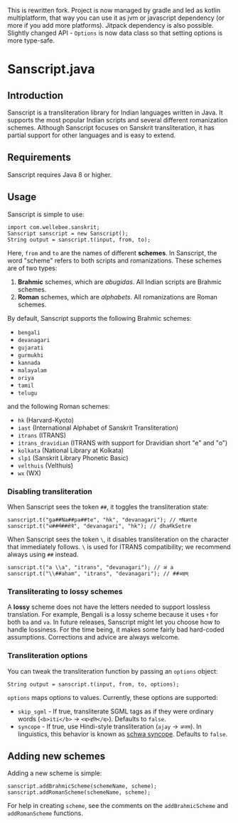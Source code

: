 This is rewritten fork. Project is now managed by gradle and led as kotlin multiplatform, that way you can use it as jvm or javascript dependency (or more if you add more platforms). Jitpack dependency is also possible. Slightly changed API - `Options` is now data class so that setting options is more type-safe.


Sanscript.java
=============================

Introduction
-----------------------------
Sanscript is a transliteration library for Indian languages written in Java. It supports the most popular Indian scripts and several different romanization schemes. Although Sanscript focuses on Sanskrit transliteration, it has partial support for other languages and is easy to extend.

Requirements
-----------------------------
Sanscript requires Java 8 or higher.

Usage
-----------------------------
Sanscript is simple to use:

    import com.wellebee.sanskrit;
    Sanscript sanscript = new Sanscript();
    String output = sanscript.t(input, from, to);

Here, `from` and `to` are the names of different **schemes**. In Sanscript, the word "scheme" refers to both scripts and romanizations. These schemes are of two types:

1. **Brahmic** schemes, which are *abugidas*. All Indian scripts are Brahmic schemes.
2. **Roman** schemes, which are *alphabets*. All romanizations are Roman schemes.

By default, Sanscript supports the following Brahmic schemes:

* `bengali`
* `devanagari`
* `gujarati`
* `gurmukhi`
* `kannada`
* `malayalam`
* `oriya`
* `tamil`
* `telugu`

and the following Roman schemes:

* `hk` (Harvard-Kyoto)
* `iast` (International Alphabet of Sanskrit Transliteration)
* `itrans` (ITRANS)
* `itrans_dravidian` (ITRANS with support for Dravidian short "e" and "o")
* `kolkata` (National Library at Kolkata)
* `slp1` (Sanskrit Library Phonetic Basic)
* `velthuis` (Velthuis)
* `wx` (WX)

### Disabling transliteration
When Sanscript sees the token `##`, it toggles the transliteration state:

    sanscript.t("ga##Na##pa##te", "hk", "devanagari"); // गNaपte
    sanscript.t("ध##र्म##क्षेत्रे", "devanagari", "hk"); // dhaर्मkSetre

When Sanscript sees the token `\`, it disables transliteration on the character that immediately follows. `\` is used for ITRANS compatibility; we recommend always using `##` instead.

    sanscript.t("a \\a", "itrans", "devanagari"); // अ a
    sanscript.t("\\##aham", "itrans", "devanagari"); // ##अहम्

### Transliterating to lossy schemes
A **lossy** scheme does not have the letters needed to support lossless translation. For example, Bengali is a lossy scheme because it uses `ব` for both `ba` and `va`. In future releases, Sanscript might let you choose how to handle lossiness. For the time being, it makes some fairly bad hard-coded assumptions. Corrections and advice are always welcome.

### Transliteration options
You can tweak the transliteration function by passing an `options` object:

    String output = sanscript.t(input, from, to, options);

`options` maps options to values. Currently, these options are supported:

* `skip_sgml` - If true, transliterate SGML tags as if they were ordinary words (`<b>iti</b>` → `<ब्>इति</ब्>`). Defaults to `false`.
* `syncope` - If true, use Hindi-style transliteration (`ajay` → `अजय`). In linguistics, this behavior is known as [schwa syncope](http://en.wikipedia.org/wiki/Schwa_deletion_in_Indo-Aryan_languages). Defaults to `false`.

Adding new schemes
-----------------------------
Adding a new scheme is simple:

    sanscript.addBrahmicScheme(schemeName, scheme);
    sanscript.addRomanScheme(schemeName, scheme);

For help in creating `scheme`, see the comments on the `addBrahmicScheme` and `addRomanScheme` functions.
